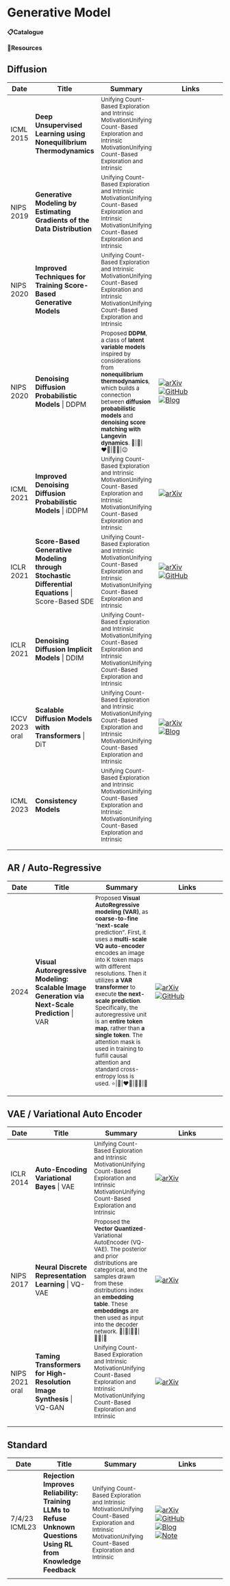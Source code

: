 # Generative Model

**📋Catalogue**


**🔬Resources**



## Diffusion

| Date                 | Title                                                                                            | Summary                                                                                                                                                                                                                                                                                      | Links                                                                                                                                                                                                                                                                                                                                                                                                                                              |
| -------------------- | ------------------------------------------------------------------------------------------------ | -------------------------------------------------------------------------------------------------------------------------------------------------------------------------------------------------------------------------------------------------------------------------------------------- | -------------------------------------------------------------------------------------------------------------------------------------------------------------------------------------------------------------------------------------------------------------------------------------------------------------------------------------------------------------------------------------------------------------------------------------------------- |
| ICML<br>2015         | **Deep Unsupervised Learning using Nonequilibrium Thermodynamics**                               | <sub>Unifying Count-Based Exploration and Intrinsic MotivationUnifying Count-Based Exploration and Intrinsic MotivationUnifying Count-Based Exploration and Intrinsic </sub>                                                                                                                 |                                                                                                                                                                                                                                                                                                                                                                                                                                                    |
| NIPS<br>2019         | **Generative Modeling by Estimating Gradients of the Data Distribution**                         | <sub>Unifying Count-Based Exploration and Intrinsic MotivationUnifying Count-Based Exploration and Intrinsic MotivationUnifying Count-Based Exploration and Intrinsic </sub>                                                                                                                 |                                                                                                                                                                                                                                                                                                                                                                                                                                                    |
| NIPS<br>2020         | **Improved Techniques for Training Score-Based Generative Models**                               | <sub>Unifying Count-Based Exploration and Intrinsic MotivationUnifying Count-Based Exploration and Intrinsic MotivationUnifying Count-Based Exploration and Intrinsic </sub>                                                                                                                 |                                                                                                                                                                                                                                                                                                                                                                                                                                                    |
| NIPS<br>2020         | **Denoising Diffusion Probabilistic Models** \| DDPM                                             | <sub>Proposed **DDPM**, a class of **latent variable models** inspired by considerations from **nonequilibrium thermodynamics**, which builds a connection between **diffusion probabilistic models** and **denoising score matching with Langevin dynamics**. 🌟\|🌺\|❤️‍🔥\|👍🏻\|😉</sub> | <div style='width:150px;'>[![arXiv](https://img.shields.io/badge/arXiv-Paper-%23D2691E?logo=arxiv)](https://arxiv.org/abs/2006.11239)</div><div style='width:150px;'>[![GitHub](https://img.shields.io/badge/GitHub-View-brightgreen?logo=github)](https://github.com/hojonathanho/diffusion)</div><div style='width:150px;'>[![Blog](https://img.shields.io/badge/Blog-Website-yellow?logo=rss)](https://hojonathanho.github.io/diffusion/)</div> |
| ICML<br>2021         | **Improved Denoising Diffusion Probabilistic Models** \| iDDPM                                   | <sub>Unifying Count-Based Exploration and Intrinsic MotivationUnifying Count-Based Exploration and Intrinsic MotivationUnifying Count-Based Exploration and Intrinsic </sub>                                                                                                                 | <div style='width:150px;'>[![arXiv](https://img.shields.io/badge/arXiv-Paper-%23D2691E?logo=arxiv)](https://arxiv.org/abs/2102.09672)</div>                                                                                                                                                                                                                                                                                                        |
| ICLR<br>2021         | **Score-Based Generative Modeling through Stochastic Differential Equations** \| Score-Based SDE | <sub>Unifying Count-Based Exploration and Intrinsic MotivationUnifying Count-Based Exploration and Intrinsic MotivationUnifying Count-Based Exploration and Intrinsic </sub>                                                                                                                 | <div style='width:150px;'>[![arXiv](https://img.shields.io/badge/arXiv-Paper-%23D2691E?logo=arxiv)](https://arxiv.org/abs/2011.13456)</div><div style='width:150px;'>[![GitHub](https://img.shields.io/badge/GitHub-View-brightgreen?logo=github)](https://github.com/FoundationVision/VAR)</div>                                                                                                                                                  |
| ICLR<br>2021         | **Denoising Diffusion Implicit Models** \| DDIM                                                  | <sub>Unifying Count-Based Exploration and Intrinsic MotivationUnifying Count-Based Exploration and Intrinsic MotivationUnifying Count-Based Exploration and Intrinsic </sub>                                                                                                                 |                                                                                                                                                                                                                                                                                                                                                                                                                                                    |
| ICCV<br>2023<br>oral | **Scalable Diffusion Models with Transformers** \| DiT                                           | <sub>Unifying Count-Based Exploration and Intrinsic MotivationUnifying Count-Based Exploration and Intrinsic MotivationUnifying Count-Based Exploration and Intrinsic </sub>                                                                                                                 | <div style='width:150px;'>[![arXiv](https://img.shields.io/badge/arXiv-Paper-%23D2691E?logo=arxiv)](https://arxiv.org/abs/2212.09748)</div><div style='width:150px;'>[![Blog](https://img.shields.io/badge/Blog-Website-yellow?logo=rss)](https://www.wpeebles.com/DiT.html)</div>                                                                                                                                                                 |
| ICML<br>2023         | **Consistency Models**                                                                           | <sub>Unifying Count-Based Exploration and Intrinsic MotivationUnifying Count-Based Exploration and Intrinsic MotivationUnifying Count-Based Exploration and Intrinsic </sub>                                                                                                                 |                                                                                                                                                                                                                                                                                                                                                                                                                                                    |
|                      |                                                                                                  |                                                                                                                                                                                                                                                                                              |                                                                                                                                                                                                                                                                                                                                                                                                                                                    |
|                      |                                                                                                  |                                                                                                                                                                                                                                                                                              |                                                                                                                                                                                                                                                                                                                                                                                                                                                    |



## AR / Auto-Regressive

| Date | Title                                                                                          | Summary                                                                                                                                                                                                                                                                                                                                                                                                                                                                                                                                                | Links                                                                                                                                                                                                                                                                                             |
| ---- | ---------------------------------------------------------------------------------------------- | ------------------------------------------------------------------------------------------------------------------------------------------------------------------------------------------------------------------------------------------------------------------------------------------------------------------------------------------------------------------------------------------------------------------------------------------------------------------------------------------------------------------------------------------------------ | ------------------------------------------------------------------------------------------------------------------------------------------------------------------------------------------------------------------------------------------------------------------------------------------------- |
| 2024 | **Visual Autoregressive Modeling: Scalable Image Generation via Next-Scale Prediction** \| VAR | <sub>Proposed **Visual AutoRegressive modeling (VAR)**, as **coarse-to-fine** “**next-scale** prediction”. First, it uses a **multi-scale VQ auto-encoder** encodes an image into K token maps with different resolutions. Then it utilizes **a VAR transformer** to execute **the next-scale prediction**. Specifically, the autoregressive unit is an **entire token map**, rather than **a single token**. The attention mask is used in training to fulfill causal attention and standard cross-entropy loss is used. ⭐\|🌸\|❤️‍🔥\|👍🏻\|🤨</sub> | <div style='width:150px;'>[![arXiv](https://img.shields.io/badge/arXiv-Paper-%23D2691E?logo=arxiv)](https://arxiv.org/abs/2404.02905)</div><div style='width:150px;'>[![GitHub](https://img.shields.io/badge/GitHub-View-brightgreen?logo=github)](https://github.com/FoundationVision/VAR)</div> |
|      |                                                                                                |                                                                                                                                                                                                                                                                                                                                                                                                                                                                                                                                                        |                                                                                                                                                                                                                                                                                                   |
|      |                                                                                                |                                                                                                                                                                                                                                                                                                                                                                                                                                                                                                                                                        |                                                                                                                                                                                                                                                                                                   |




## VAE / Variational Auto Encoder

| Date                 | Title                                                                 | Summary                                                                                                                                                                                                                                                                                                          | Links                                                                                                                                       |
| -------------------- | --------------------------------------------------------------------- | ---------------------------------------------------------------------------------------------------------------------------------------------------------------------------------------------------------------------------------------------------------------------------------------------------------------- | ------------------------------------------------------------------------------------------------------------------------------------------- |
| ICLR<br>2014         | **Auto-Encoding Variational Bayes** \| VAE                            | <sub> Unifying Count-Based Exploration and Intrinsic MotivationUnifying Count-Based Exploration and Intrinsic MotivationUnifying Count-Based Exploration and Intrinsic </sub>                                                                                                                                    | <div style='width:150px;'>[![arXiv](https://img.shields.io/badge/arXiv-Paper-%23D2691E?logo=arxiv)](https://arxiv.org/abs/1312.6114)</div>  |
| NIPS<br>2017         | **Neural Discrete Representation Learning** \| VQ-VAE                 | <sub>Proposed the **Vector Quantized**-Variational AutoEncoder (VQ-VAE). The posterior and prior distributions are categorical, and the samples drawn from these distributions index an **embedding table**. These **embeddings** are then used as input into the decoder network. 🌟\|🌺\|👩‍🚒\|👍🏻\|🤔</sub> | <div style='width:150px;'>[![arXiv](https://img.shields.io/badge/arXiv-Paper-%23D2691E?logo=arxiv)](https://arxiv.org/abs/1711.00937)</div> |
| NIPS<br>2021<br>oral | **Taming Transformers for High-Resolution Image Synthesis** \| VQ-GAN | <sub> Unifying Count-Based Exploration and Intrinsic MotivationUnifying Count-Based Exploration and Intrinsic MotivationUnifying Count-Based Exploration and Intrinsic </sub>                                                                                                                                    | <div style='width:150px;'>[![arXiv](https://img.shields.io/badge/arXiv-Paper-%23D2691E?logo=arxiv)](https://arxiv.org/abs/2012.09841)</div> |
|                      |                                                                       |                                                                                                                                                                                                                                                                                                                  |                                                                                                                                             |
|                      |                                                                       |                                                                                                                                                                                                                                                                                                                  |                                                                                                                                             |



## Standard

| Date             | Title                                                                                                          | Summary                                                                                                                                                                     | Links                                                                                                                                                                                                                                                                                                                                                                                                                                                                                                                                                                                                                         |
| ---------------- | -------------------------------------------------------------------------------------------------------------- | --------------------------------------------------------------------------------------------------------------------------------------------------------------------------- | ----------------------------------------------------------------------------------------------------------------------------------------------------------------------------------------------------------------------------------------------------------------------------------------------------------------------------------------------------------------------------------------------------------------------------------------------------------------------------------------------------------------------------------------------------------------------------------------------------------------------------- |
| 7/4/23<br>ICML23 | **Rejection Improves Reliability: Training LLMs to Refuse Unknown Questions Using RL from Knowledge Feedback** | <sub>Unifying Count-Based Exploration and Intrinsic MotivationUnifying Count-Based Exploration and Intrinsic MotivationUnifying Count-Based Exploration and Intrinsic</sub> | <div style='width:150px;'>[![arXiv](https://img.shields.io/badge/arXiv-Paper-%23D2691E?logo=arxiv)](https://cdn.openai.com/papers/weak-to-strong-generalization.pdf)</div><div style='width:150px;'>[![GitHub](https://img.shields.io/badge/GitHub-View-brightgreen?logo=github)](https://github.com/openai/weak-to-strong)</div><div style='width:150px;'>[![Blog](https://img.shields.io/badge/Blog-Website-yellow?logo=rss)](https://mp.weixin.qq.com/s/f6YW-CxnLhnfMWTLg4M4Cw)</div><div style='width:150px;'>[![Note](https://img.shields.io/badge/Note-Read-blue?logo=dependabot)](summary/2024-03/2403.18349.md)</div> |
|                  |                                                                                                                |                                                                                                                                                                             |                                                                                                                                                                                                                                                                                                                                                                                                                                                                                                                                                                                                                               |
